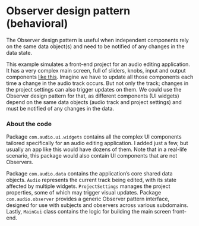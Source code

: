 # Observer design pattern (behavioral)

The Observer design pattern is useful when independent components rely on the same data object(s) and need to be notified of any changes in the data state.

This example simulates a front-end project for an audio editing application. It has a very complex main screen, full of sliders, knobs, input and output components [like this](https://i.pcmag.com/imagery/roundups/00XVABPc9FVmXg9i9kh0IEw-11.fit_lim.size_768x.jpg). Imagine we have to update all those components each time a change in the audio track occurs. But not only the track; changes in the project settings can also trigger updates on them. We could use the Observer design pattern for that, as different components (UI widgets) depend on the same data objects (audio track and project settings) and must be notified of any changes in the data.

### About the code

Package `com.audio.ui.widgets` contains all the complex UI components tailored specifically for an audio editing application. I added just a few, but usually an app like this would have dozens of them. Note that in a real-life scenario, this package would also contain UI components that are not Observers.

Package `com.audio.data` contains the application’s core shared data objects. `Audio` represents the current track being edited, with its state affected by multiple widgets. `ProjectSettings` manages the project properties, some of which may trigger visual updates. Package `com.audio.observer` provides a generic Observer pattern interface, designed for use with subjects and observers across various subdomains. Lastly, `MainGui` class contains the logic for building the main screen front-end.
